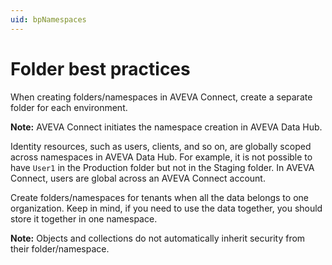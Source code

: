 ```yaml
---
uid: bpNamespaces
---
```


# Folder best practices

When creating folders/namespaces in AVEVA Connect, create a separate folder for each environment.
 
**Note:** AVEVA Connect initiates the namespace creation in AVEVA Data Hub. 

Identity resources, such as users, clients, and so on, are globally scoped across namespaces in AVEVA Data Hub. For example, it is not possible to have `User1` in the Production folder but not in the Staging folder. In AVEVA Connect, users are global across an AVEVA Connect account.

Create folders/namespaces for tenants when all the data belongs to one organization. Keep in mind, if you need to use the data together, you should store it together in one namespace.

**Note:** Objects and collections do not automatically inherit security from their folder/namespace.

